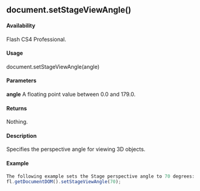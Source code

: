 ## document.setStageViewAngle()

#### Availability

Flash CS4 Professional.

#### Usage

document.setStageViewAngle(angle)

#### Parameters

**angle** A floating point value between 0.0 and 179.0.

#### Returns

Nothing.

#### Description

Specifies the perspective angle for viewing 3D objects.

#### Example

```javascript
The following example sets the Stage perspective angle to 70 degrees:
fl.getDocumentDOM().setStageViewAngle(70);

```